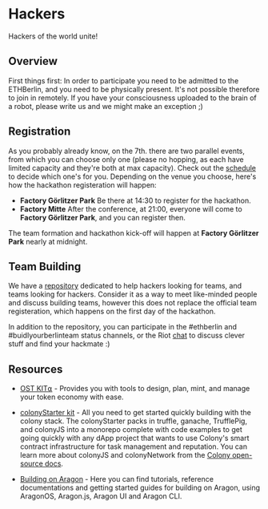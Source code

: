 # Hackers
Hackers of the world unite!

## Overview
First things first: In order to participate you need to be admitted to the ETHBerlin, and you need to be physically
present. It's not possible therefore to join in remotely. If you have your consciousness uploaded to the brain of a robot,
please write us and we might make an exception ;)

## Registration
As you probably already know, on the 7th. there are two parallel events, from which you can choose only one (please no hopping, as each have limited capacity and they're both at max capacity). Check out the [schedule](http://ethberlin.com/schedule) to decide which one's for you. Depending on the venue you choose, here's how the hackathon registeration will happen:

- **Factory Görlitzer Park** Be there at 14:30 to register for the hackathon.
- **Factory Mitte** After the conference, at 21:00, everyone will come to **Factory Görlitzer Park**, and you can register then.

The team formation and hackathon kick-off will happen at **Factory Görlitzer Park** nearly at midnight.


## Team Building
We have a [repository](https://github.com/ethberlin-hackathon/ETHBerlin-Teambuilding) dedicated to help hackers looking for teams, and teams looking for hackers. Consider it as a way to meet like-minded people and discuss building teams, however this does not replace the official team registeration, which happens on the first day of the hackathon.

In addition to the repository, you can participate in the #ethberlin and #buidlyourberlinteam status channels, or the Riot [chat](https://matrix.to/#/!WTJBLneNDtLzLNlkmU:matrix.org) to discuss clever stuff and find your hackmate :)

## Resources
- [OST KIT⍺](https://dev.ost.com/docs/simpletoken.html) - Provides you with tools to design, plan, mint, and manage your token economy with ease.

- [colonyStarter kit](https://github.com/JoinColony/colonyStarter) - All you need to get started quickly building with the colony stack. The colonyStarter packs in truffle, ganache, TrufflePig, and colonyJS into a monorepo complete with code examples to get going quickly with any dApp project that wants to use Colony's smart contract infrastructure for task management and reputation. You can learn more about colonyJS and colonyNetwork from the [Colony open-source docs](https://docs.colony.io/).

- [Building on Aragon](resources/aragon.md) - Here you can find tutorials, reference documentations and getting started guides for building on Aragon, using AragonOS, Aragon.js, Aragon UI and Aragon CLI.
